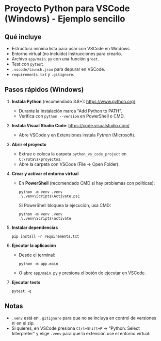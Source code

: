 # Proyecto Python para VSCode (Windows) - Ejemplo sencillo

## Qué incluye
- Estructura mínima lista para usar con VSCode en Windows.
- Entorno virtual (no incluido) instrucciones para crearlo.
- Archivo `app/main.py` con una función `greet`.
- Test con `pytest`.
- `.vscode/launch.json` para depurar en VSCode.
- `requirements.txt` y `.gitignore`.

## Pasos rápidos (Windows)

1. **Instala Python** (recomendado 3.8+): https://www.python.org/
   - Durante la instalación marca "Add Python to PATH".
   - Verifica con `python --version` en PowerShell o CMD.

2. **Instala Visual Studio Code**: https://code.visualstudio.com/
   - Abre VSCode y en Extensiones instala *Python* (Microsoft).

3. **Abrir el proyecto**
   - Extrae o coloca la carpeta `python_vs_code_project` en `C:\ruta\a\proyectos`.
   - Abre la carpeta con VSCode (File -> Open Folder).

4. **Crear y activar el entorno virtual**
   - En **PowerShell** (recomendado CMD si hay problemas con políticas):
     ```
     python -m venv .venv
     .\.venv\Scripts\Activate.ps1
     ```
     Si PowerShell bloquea la ejecución, usa CMD:
     ```
     python -m venv .venv
     .\.venv\Scripts\activate
     ```
5. **Instalar dependencias**
   ```
   pip install -r requirements.txt
   ```

6. **Ejecutar la aplicación**
   - Desde el terminal:
     ```
     python -m app.main
     ```
   - O abre `app/main.py` y presiona el botón de ejecutar en VSCode.

7. **Ejecutar tests**
   ```
   pytest -q
   ```

## Notas
- `.venv` está en `.gitignore` para que no se incluya en control de versiones ni en el zip.
- Si quieres, en VSCode presiona `Ctrl+Shift+P` -> "Python: Select Interpreter" y elige `.venv` para que la extensión use el entorno virtual.

